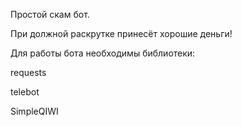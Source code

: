Простой скам бот.

При должной раскрутке принесёт хорошие деньги!

Для работы бота необходимы библиотеки:


requests


telebot


SimpleQIWI

